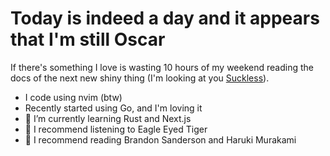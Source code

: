# Today is indeed a day and it appears that I'm still Oscar

If there's something I love is wasting 10 hours of my weekend reading the docs of the next new shiny thing (I'm looking at you [Suckless](https://suckless.org/)).

- I code using nvim (btw)
- Recently started using Go, and I'm loving it
- 🌱 I’m currently learning Rust and Next.js
- 🎵 I recommend listening to Eagle Eyed Tiger
- 📖 I recommend reading Brandon Sanderson and Haruki Murakami
